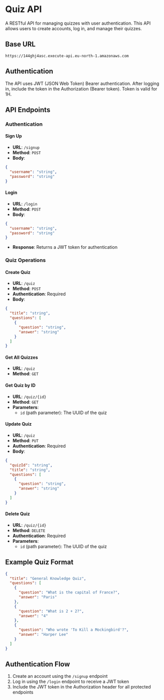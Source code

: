 # Quiz API

A RESTful API for managing quizzes with user authentication. This API allows users to create accounts, log in, and manage their quizzes.

## Base URL

```
https://144ghj4asc.execute-api.eu-north-1.amazonaws.com
```

## Authentication

The API uses JWT (JSON Web Token) Bearer authentication. After logging in, include the token in the Authorization (Bearer token). Token is valid for 1H.

## API Endpoints

### Authentication

#### Sign Up
- **URL**: `/signup`
- **Method**: `POST`
- **Body**:
```json
{
  "username": "string",
  "password": "string"
}
```

#### Login
- **URL**: `/login`
- **Method**: `POST`
- **Body**:
```json
{
  "username": "string",
  "password": "string"
}
```
- **Response**: Returns a JWT token for authentication

### Quiz Operations

#### Create Quiz
- **URL**: `/quiz`
- **Method**: `POST`
- **Authentication**: Required
- **Body**:
```json
{
  "title": "string",
  "questions": [
    {
      "question": "string",
      "answer": "string"
    }
  ]
}
```

#### Get All Quizzes
- **URL**: `/quiz`
- **Method**: `GET`

#### Get Quiz by ID
- **URL**: `/quiz/{id}`
- **Method**: `GET`
- **Parameters**: 
  - `id` (path parameter): The UUID of the quiz
 
#### Update Quiz
- **URL**: `/quiz`
- **Method**: `PUT`
- **Authentication**: Required
- **Body**:
```json
{
  "quizId": "string",
  "title": "string",
  "questions": [
    {
      "question": "string",
      "answer": "string"
    }
  ]
}
```

#### Delete Quiz
- **URL**: `/quiz/{id}`
- **Method**: `DELETE`
- **Authentication**: Required
- **Parameters**: 
  - `id` (path parameter): The UUID of the quiz


## Example Quiz Format
```json
{
  "title": "General Knowledge Quiz",
  "questions": [
    {
      "question": "What is the capital of France?",
      "answer": "Paris"
    },
    {
      "question": "What is 2 + 2?",
      "answer": "4"
    },
    {
      "question": "Who wrote 'To Kill a Mockingbird'?",
      "answer": "Harper Lee"
    }
  ]
}
```

## Authentication Flow
1. Create an account using the `/signup` endpoint
2. Log in using the `/login` endpoint to receive a JWT token
3. Include the JWT token in the Authorization header for all protected endpoints
